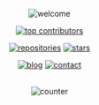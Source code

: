 <p align="center">
  <img src="https://user-images.githubusercontent.com/10114716/87131639-5d592a00-c29d-11ea-931b-f67b7ade1ee5.gif" alt="welcome" />
</p>

<p align="center">
  <a href="https://user-badge.committers.top/uae_private/buraksakalli">
    <img src="https://user-badge.committers.top/uae_private/buraksakalli.svg" alt="top contributors"/>
  </a>
</p>


<p align="center">
  <a href="https://github.com/buraksakalli?tab=repositories"><img src="https://user-images.githubusercontent.com/10114716/87132515-a9589e80-c29e-11ea-8d13-7e4cbbba98c3.jpg" alt="repositories" /></a>
  <a href="https://github.com/buraksakalli?tab=stars"><img src="https://user-images.githubusercontent.com/10114716/87132518-a9589e80-c29e-11ea-9081-68332974163c.jpg" alt="stars" /></a>
</p>

<p align="center">
  <a href="https://www.buraksakalli.org" target="_blank"><img src="https://user-images.githubusercontent.com/10114716/87132525-a9f13500-c29e-11ea-9082-356fa979b6cc.jpg" alt="blog" /></a>
  <a href="mailto:burak@buraksakalli.org"><img src="https://user-images.githubusercontent.com/10114716/87132512-a8c00800-c29e-11ea-8852-f942e1dde770.jpg" alt="contact" /></a>
</p>

<p align="center">
  <br />
  <img src="https://user-images.githubusercontent.com/10114716/87132963-503d3a80-c29f-11ea-9fe4-db065a2f7b42.JPG" alt="counter" />
</p>
